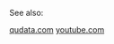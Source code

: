 See also:

[qudata.com](https://qudata.com/)
[youtube.com](https://www.youtube.com/channel/UCLXENpdTmOFPwZjcu7WLApA)
